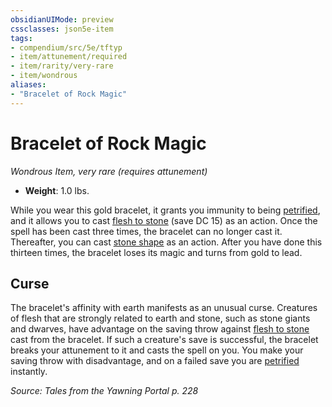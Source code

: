 ```yaml
---
obsidianUIMode: preview
cssclasses: json5e-item
tags:
- compendium/src/5e/tftyp
- item/attunement/required
- item/rarity/very-rare
- item/wondrous
aliases: 
- "Bracelet of Rock Magic"
---
```

# Bracelet of Rock Magic
*Wondrous Item, very rare (requires attunement)*  

- **Weight**: 1.0 lbs.

While you wear this gold bracelet, it grants you immunity to being [petrified](/compendium/rules/conditions.md#petrified), and it allows you to cast [flesh to stone](/compendium/spells/flesh-to-stone.md) (save DC 15) as an action. Once the spell has been cast three times, the bracelet can no longer cast it. Thereafter, you can cast [stone shape](/compendium/spells/stone-shape.md) as an action. After you have done this thirteen times, the bracelet loses its magic and turns from gold to lead.

## Curse

The bracelet's affinity with earth manifests as an unusual curse. Creatures of flesh that are strongly related to earth and stone, such as stone giants and dwarves, have advantage on the saving throw against [flesh to stone](/compendium/spells/flesh-to-stone.md) cast from the bracelet. If such a creature's save is successful, the bracelet breaks your attunement to it and casts the spell on you. You make your saving throw with disadvantage, and on a failed save you are [petrified](/compendium/rules/conditions.md#petrified) instantly.

*Source: Tales from the Yawning Portal p. 228*